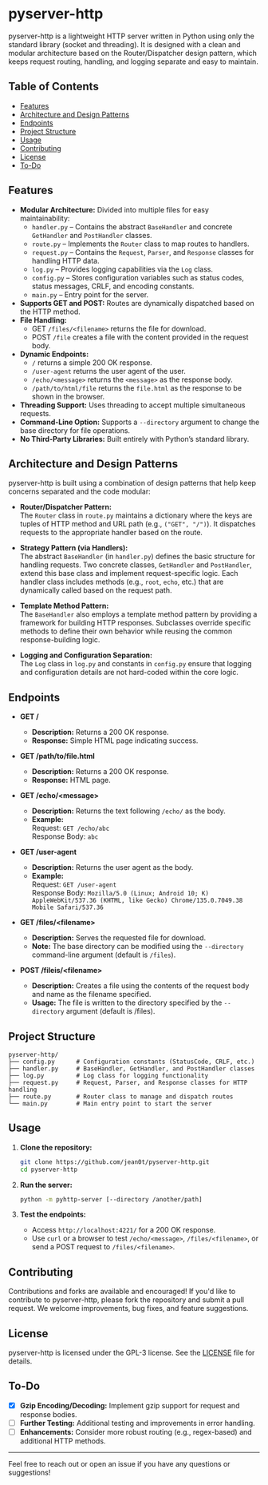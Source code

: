 # pyserver-http

pyserver-http is a lightweight HTTP server written in Python using only the standard library (socket and threading). It is designed with a clean and modular architecture based on the Router/Dispatcher design pattern, which keeps request routing, handling, and logging separate and easy to maintain.

## Table of Contents

- [Features](#features)
- [Architecture and Design Patterns](#architecture-and-design-patterns)
- [Endpoints](#endpoints)
- [Project Structure](#project-structure)
- [Usage](#usage)
- [Contributing](#contributing)
- [License](#license)
- [To-Do](#to-do)

## Features

- **Modular Architecture:** Divided into multiple files for easy maintainability:
  - `handler.py` – Contains the abstract `BaseHandler` and concrete `GetHandler` and `PostHandler` classes.
  - `route.py` – Implements the `Router` class to map routes to handlers.
  - `request.py` – Contains the `Request`, `Parser`, and `Response` classes for handling HTTP data.
  - `log.py` – Provides logging capabilities via the `Log` class.
  - `config.py` – Stores configuration variables such as status codes, status messages, CRLF, and encoding constants.
  - `main.py` – Entry point for the server.
- **Supports GET and POST:** Routes are dynamically dispatched based on the HTTP method.
- **File Handling:** 
  - GET `/files/<filename>` returns the file for download.
  - POST `/file` creates a file with the content provided in the request body.
- **Dynamic Endpoints:** 
  - `/` returns a simple 200 OK response.
  - `/user-agent` returns the user agent of the user.
  - `/echo/<message>` returns the `<message>` as the response body.
  - `/path/to/html/file` returns the `file.html` as the response to be shown in the browser.
- **Threading Support:** Uses threading to accept multiple simultaneous requests.
- **Command-Line Option:** Supports a `--directory` argument to change the base directory for file operations.
- **No Third-Party Libraries:** Built entirely with Python’s standard library.

## Architecture and Design Patterns

pyserver-http is built using a combination of design patterns that help keep concerns separated and the code modular:

- **Router/Dispatcher Pattern:**  
  The `Router` class in `route.py` maintains a dictionary where the keys are tuples of HTTP method and URL path (e.g., `("GET", "/")`). It dispatches requests to the appropriate handler based on the route.

- **Strategy Pattern (via Handlers):**  
  The abstract `BaseHandler` (in `handler.py`) defines the basic structure for handling requests. Two concrete classes, `GetHandler` and `PostHandler`, extend this base class and implement request-specific logic. Each handler class includes methods (e.g., `root`, `echo`, etc.) that are dynamically called based on the request path.

- **Template Method Pattern:**  
  The `BaseHandler` also employs a template method pattern by providing a framework for building HTTP responses. Subclasses override specific methods to define their own behavior while reusing the common response-building logic.

- **Logging and Configuration Separation:**  
  The `Log` class in `log.py` and constants in `config.py` ensure that logging and configuration details are not hard-coded within the core logic.

## Endpoints

- **GET /**
  - **Description:** Returns a 200 OK response.
  - **Response:** Simple HTML page indicating success.

- **GET /path/to/file.html**
  - **Description:** Returns a 200 OK response.
  - **Response:** HTML page.

- **GET /echo/\<message\>**
  - **Description:** Returns the text following `/echo/` as the body.
  - **Example:**  
    Request: `GET /echo/abc`  
    Response Body: `abc`

- **GET /user-agent**
  - **Description:** Returns the user agent as the body.
  - **Example:**  
    Request: `GET /user-agent`  
    Response Body: `Mozilla/5.0 (Linux; Android 10; K) AppleWebKit/537.36 (KHTML, like Gecko) Chrome/135.0.7049.38 Mobile Safari/537.36`

- **GET /files/\<filename\>**
  - **Description:** Serves the requested file for download.
  - **Note:** The base directory can be modified using the `--directory` command-line argument (default is `/files`).

- **POST /fileis/\<filename\>**
  - **Description:** Creates a file using the contents of the request body and name as the filename specified.
  - **Usage:** The file is written to the directory specified by the `--directory` argument (default is /files).

## Project Structure

```
pyserver-http/
├── config.py      # Configuration constants (StatusCode, CRLF, etc.)
├── handler.py     # BaseHandler, GetHandler, and PostHandler classes
├── log.py         # Log class for logging functionality
├── request.py     # Request, Parser, and Response classes for HTTP handling
├── route.py       # Router class to manage and dispatch routes
└── main.py        # Main entry point to start the server
```

## Usage

1. **Clone the repository:**

   ```bash
   git clone https://github.com/jean0t/pyserver-http.git
   cd pyserver-http
   ```

2. **Run the server:**

   ```bash
   python -m pyhttp-server [--directory /another/path]
   ```

3. **Test the endpoints:**

   - Access `http://localhost:4221/` for a 200 OK response.
   - Use `curl` or a browser to test `/echo/<message>`, `/files/<filename>`, or send a POST request to `/files/<filename>`.

## Contributing

Contributions and forks are available and encouraged! If you'd like to contribute to pyserver-http, please fork the repository and submit a pull request. We welcome improvements, bug fixes, and feature suggestions.

## License

pyserver-http is licensed under the GPL-3 license. See the [LICENSE](LICENSE) file for details.

## To-Do

- [x] **Gzip Encoding/Decoding:** Implement gzip support for request and response bodies.
- [ ] **Further Testing:** Additional testing and improvements in error handling.
- [ ] **Enhancements:** Consider more robust routing (e.g., regex-based) and additional HTTP methods.

---

Feel free to reach out or open an issue if you have any questions or suggestions!

